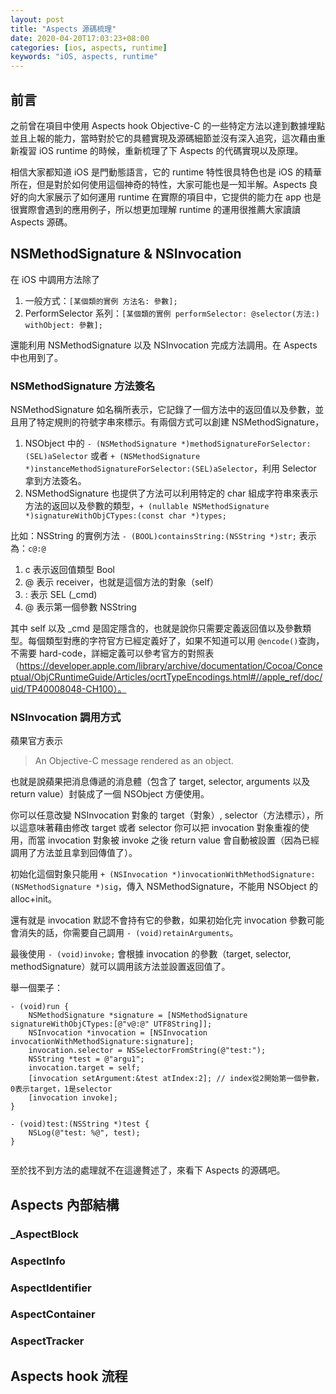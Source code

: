 ```yaml
---
layout: post
title: "Aspects 源碼梳理"
date: 2020-04-20T17:03:23+08:00
categories: [ios, aspects, runtime]
keywords: "iOS, aspects, runtime"
---
```


## 前言

之前曾在項目中使用 Aspects hook Objective-C 的一些特定方法以達到數據埋點並且上報的能力，當時對於它的具體實現及源碼細節並沒有深入追究，這次藉由重新複習 iOS runtime 的時候，重新梳理了下 Aspects 的代碼實現以及原理。

相信大家都知道 iOS 是門動態語言，它的 runtime 特性很具特色也是 iOS 的精華所在，但是對於如何使用這個神奇的特性，大家可能也是一知半解。Aspects 良好的向大家展示了如何運用 runtime 在實際的項目中，它提供的能力在 app 也是很實際會遇到的應用例子，所以想更加理解 runtime 的運用很推薦大家讀讀 Aspects 源碼。

## NSMethodSignature & NSInvocation

在 iOS 中調用方法除了

1. 一般方式：```[某個類的實例 方法名: 參數];```
2. PerformSelector 系列：```[某個類的實例 performSelector: @selector(方法:) withObject: 參數];```

還能利用 NSMethodSignature 以及 NSInvocation 完成方法調用。在 Aspects 中也用到了。

### NSMethodSignature 方法簽名

NSMethodSignature 如名稱所表示，它記錄了一個方法中的返回值以及參數，並且用了特定規則的符號字串來標示。有兩個方式可以創建 NSMethodSignature，

1. NSObject 中的 ```- (NSMethodSignature *)methodSignatureForSelector:(SEL)aSelector``` 或者 ```+ (NSMethodSignature *)instanceMethodSignatureForSelector:(SEL)aSelector```，利用 Selector 拿到方法簽名。
2. NSMethodSignature 也提供了方法可以利用特定的 char 組成字符串來表示方法的返回以及參數的類型，```+ (nullable NSMethodSignature *)signatureWithObjCTypes:(const char *)types;```

比如：NSString 的實例方法 ```- (BOOL)containsString:(NSString *)str;```
表示為：```c@:@```
1. c 表示返回值類型 Bool
2. @ 表示 receiver，也就是這個方法的對象（self）
3. : 表示 SEL (_cmd)
4. @ 表示第一個參數 NSString

其中 self 以及 _cmd 是固定隱含的，也就是說你只需要定義返回值以及參數類型。每個類型對應的字符官方已經定義好了，如果不知道可以用 ```@encode()```查詢，不需要 hard-code，詳細定義可以參考官方的對照表（https://developer.apple.com/library/archive/documentation/Cocoa/Conceptual/ObjCRuntimeGuide/Articles/ocrtTypeEncodings.html#//apple_ref/doc/uid/TP40008048-CH100）。

### NSInvocation 調用方式

蘋果官方表示
> An Objective-C message rendered as an object. 

也就是說蘋果把消息傳遞的消息體（包含了 target, selector, arguments 以及 return value）封裝成了一個 NSObject 方便使用。

你可以任意改變 NSInvocation 對象的 target（對象）, selector（方法標示），所以這意味著藉由修改 target 或者 selector 你可以把 invocation 對象重複的使用，而當 invocation 對象被 invoke 之後 return value 會自動被設置（因為已經調用了方法並且拿到回傳值了）。

初始化這個對象只能用 ```+ (NSInvocation *)invocationWithMethodSignature:(NSMethodSignature *)sig```，傳入 NSMethodSignature，不能用 NSObject 的 alloc+init。

還有就是 invocation 默認不會持有它的參數，如果初始化完 invocation 參數可能會消失的話，你需要自己調用 ```- (void)retainArguments```。

最後使用 ```- (void)invoke;``` 會根據 invocation 的參數（target, selector, methodSignature）就可以調用該方法並設置返回值了。

舉一個栗子：

```
- (void)run {
	NSMethodSignature *signature = [NSMethodSignature signatureWithObjCTypes:[@"v@:@" UTF8String]];
	NSInvocation *invocation = [NSInvocation invocationWithMethodSignature:signature];
	invocation.selector = NSSelectorFromString(@"test:");
	NSString *test = @"argu1";
	invocation.target = self;
	[invocation setArgument:&test atIndex:2]; // index從2開始第一個參數，0表示target，1是selector
	[invocation invoke];
}
    
- (void)test:(NSString *)test {
    NSLog(@"test: %@", test);
}
    
```

至於找不到方法的處理就不在這邊贅述了，來看下 Aspects 的源碼吧。

## Aspects 內部結構

### _AspectBlock


### AspectInfo

### AspectIdentifier

### AspectContainer

### AspectTracker

## Aspects hook 流程
